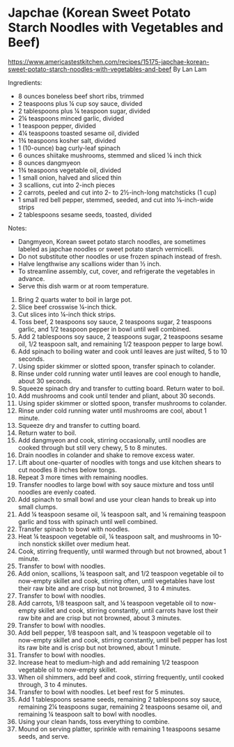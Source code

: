 # Japchae (Korean Sweet Potato Starch Noodles with Vegetables and Beef)
https://www.americastestkitchen.com/recipes/15175-japchae-korean-sweet-potato-starch-noodles-with-vegetables-and-beef
By Lan Lam


Ingredients:

* 8 ounces boneless beef short ribs, trimmed
* 2 teaspoons plus ¼ cup soy sauce, divided
* 2 tablespoons plus ¼ teaspoon sugar, divided
* 2¼ teaspoons minced garlic, divided
* 1 teaspoon pepper, divided
* 4¼ teaspoons toasted sesame oil, divided
* 1¾ teaspoons kosher salt, divided
* 1 (10-ounce) bag curly-leaf spinach
* 6 ounces shiitake mushrooms, stemmed and sliced ¼ inch thick
* 8 ounces dangmyeon
* 1¾ teaspoons vegetable oil, divided
* 1 small onion, halved and sliced thin
* 3 scallions, cut into 2-inch pieces
* 2 carrots, peeled and cut into 2- to 2½-inch-long matchsticks (1 cup)
* 1 small red bell pepper, stemmed, seeded, and cut into ⅛-inch-wide strips
* 2 tablespoons sesame seeds, toasted, divided



Notes: 
* Dangmyeon, Korean sweet potato starch noodles, are sometimes labeled as japchae noodles or sweet potato starch vermicelli. 
* Do not substitute other noodles or use frozen spinach instead of fresh.
* Halve lengthwise any scallions wider than ½ inch.
* To streamline assembly, cut, cover, and refrigerate the vegetables in advance. 
* Serve this dish warm or at room temperature.

1. Bring 2 quarts water to boil in large pot.
2. Slice beef crosswise ¼-inch thick. 
3. Cut slices into ¼-inch thick strips. 
4. Toss beef, 2 teaspoons soy sauce, 2 teaspoons sugar, 2 teaspoons garlic, and 1/2 teaspoon pepper in bowl until well combined. 
5. Add 2 tablespoons soy sauce, 2 teaspoons sugar, 2 teaspoons sesame oil, 1/2 teaspoon salt, and remaining 1/2 teaspoon pepper to large bowl.
6. Add spinach to boiling water and cook until leaves are just wilted, 5 to 10 seconds.
7. Using spider skimmer or slotted spoon, transfer spinach to colander. 
8. Rinse under cold running water until leaves are cool enough to handle, about 30 seconds. 
9. Squeeze spinach dry and transfer to cutting board. Return water to boil. 
10. Add mushrooms and cook until tender and pliant, about 30 seconds. 
11. Using spider skimmer or slotted spoon, transfer mushrooms to colander.
12. Rinse under cold running water until mushrooms are cool, about 1 minute. 
13. Squeeze dry and transfer to cutting board.
14. Return water to boil. 
15. Add dangmyeon and cook, stirring occasionally, until noodles are cooked through but still very chewy, 5 to 8 minutes.
16. Drain noodles in colander and shake to remove excess water. 
17. Lift about one-quarter of noodles with tongs and use kitchen shears to cut noodles 8 inches below tongs.
18. Repeat 3 more times with remaining noodles. 
19. Transfer noodles to large bowl with soy sauce mixture and toss until noodles are evenly coated. 
20. Add spinach to small bowl and use your clean hands to break up into small clumps.
21. Add ¼ teaspoon sesame oil, ¼ teaspoon salt, and ¼ remaining teaspoon garlic and toss with spinach until well combined.
22. Transfer spinach to bowl with noodles.
23. Heat ¼ teaspoon vegetable oil, ¼ teaspoon salt, and mushrooms in 10-inch nonstick skillet over medium heat.
24. Cook, stirring frequently, until warmed through but not browned, about 1 minute. 
25. Transfer to bowl with noodles. 
26. Add onion, scallions, ¼ teaspoon salt, and 1/2 teaspoon vegetable oil to now-empty skillet and cook, stirring often, until vegetables have lost their raw bite and are crisp but not browned, 3 to 4 minutes.
27. Transfer to bowl with noodles.
28. Add carrots, 1/8 teaspoon salt, and ¼ teaspoon vegetable oil to now-empty skillet and cook, stirring constantly, until carrots have lost their raw bite and are crisp but not browned, about 3 minutes.
29. Transfer to bowl with noodles.
30. Add bell pepper, 1/8 teaspoon salt, and ¼ teaspoon vegetable oil to now-empty skillet and cook, stirring constantly, until bell pepper has lost its raw bite and is crisp but not browned, about 1 minute.
31. Transfer to bowl with noodles.
32. Increase heat to medium-high and add remaining 1/2 teaspoon vegetable oil to now-empty skillet.
33. When oil shimmers, add beef and cook, stirring frequently, until cooked through, 3 to 4 minutes.
34. Transfer to bowl with noodles. Let beef rest for 5 minutes. 
35. Add 1 tablespoons sesame seeds, remaining 2 tablespoons soy sauce, remaining 2¼ teaspoons sugar, remaining 2 teaspoons sesame oil, and remaining ¼ teaspoon salt to bowl with noodles. 
36. Using your clean hands, toss everything to combine. 
37. Mound on serving platter, sprinkle with remaining 1 teaspoons sesame seeds, and serve.
